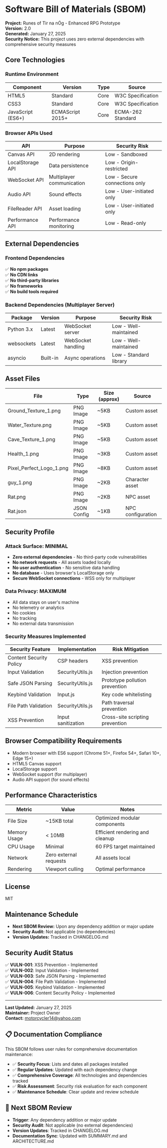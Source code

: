 # Software Bill of Materials (SBOM)

**Project:** Runes of Tir na nÓg - Enhanced RPG Prototype  
**Version:** 2.0  
**Generated:** January 27, 2025  
**Security Notice:** This project uses zero external dependencies with comprehensive security measures

## Core Technologies

### Runtime Environment
| Component | Version | Type | Source |
|-----------|---------|------|--------|
| HTML5 | Standard | Core | W3C Specification |
| CSS3 | Standard | Core | W3C Specification |
| JavaScript (ES6+) | ECMAScript 2015+ | Core | ECMA-262 Standard |

### Browser APIs Used
| API | Purpose | Security Risk |
|-----|---------|---------------|
| Canvas API | 2D rendering | Low - Sandboxed |
| LocalStorage API | Data persistence | Low - Origin-restricted |
| WebSocket API | Multiplayer communication | Low - Secure connections only |
| Audio API | Sound effects | Low - User-initiated only |
| FileReader API | Asset loading | Low - User-initiated only |
| Performance API | Performance monitoring | Low - Read-only |

## External Dependencies

### Frontend Dependencies
✅ **No npm packages**  
✅ **No CDN links**  
✅ **No third-party libraries**  
✅ **No frameworks**  
✅ **No build tools required**

### Backend Dependencies (Multiplayer Server)
| Package | Version | Purpose | Security Risk |
|---------|---------|---------|---------------|
| Python 3.x | Latest | WebSocket server | Low - Well-maintained |
| websockets | Latest | WebSocket handling | Low - Well-maintained |
| asyncio | Built-in | Async operations | Low - Standard library |

## Asset Files
| File | Type | Size (approx) | Source |
|------|------|---------------|--------|
| Ground_Texture_1.png | PNG Image | ~5KB | Custom asset |
| Water_Texture.png | PNG Image | ~5KB | Custom asset |
| Cave_Texture_1.png | PNG Image | ~5KB | Custom asset |
| Health_1.png | PNG Image | ~3KB | Custom asset |
| Pixel_Perfect_Logo_1.png | PNG Image | ~8KB | Custom asset |
| guy_1.png | PNG Image | ~2KB | Character asset |
| Rat.png | PNG Image | ~2KB | NPC asset |
| Rat.json | JSON Config | ~1KB | NPC configuration |

## Security Profile

### Attack Surface: MINIMAL
- **Zero external dependencies** - No third-party code vulnerabilities
- **No network requests** - All assets loaded locally
- **No user authentication** - No sensitive data handling
- **No database** - Uses browser's LocalStorage only
- **Secure WebSocket connections** - WSS only for multiplayer

### Data Privacy: MAXIMUM
- All data stays on user's machine
- No telemetry or analytics
- No cookies
- No tracking
- No external data transmission

### Security Measures Implemented
| Security Feature | Implementation | Risk Mitigation |
|------------------|----------------|-----------------|
| Content Security Policy | CSP headers | XSS prevention |
| Input Validation | SecurityUtils.js | Injection prevention |
| Safe JSON Parsing | SecurityUtils.js | Prototype pollution prevention |
| Keybind Validation | Input.js | Key code whitelisting |
| File Path Validation | SecurityUtils.js | Path traversal prevention |
| XSS Prevention | Input sanitization | Cross-site scripting prevention |

## Browser Compatibility Requirements
- Modern browser with ES6 support (Chrome 51+, Firefox 54+, Safari 10+, Edge 15+)
- HTML5 Canvas support
- LocalStorage support
- WebSocket support (for multiplayer)
- Audio API support (for sound effects)

## Performance Characteristics
| Metric | Value | Notes |
|--------|-------|-------|
| File Size | ~15KB total | Optimized modular components |
| Memory Usage | < 10MB | Efficient rendering and cleanup |
| CPU Usage | Minimal | 60 FPS target maintained |
| Network | Zero external requests | All assets local |
| Rendering | Viewport culling | Optimal performance |

## License
MIT

## Maintenance Schedule
- **Next SBOM Review:** Upon any dependency addition or major update
- **Security Audit:** Not applicable (no dependencies)
- **Version Updates:** Tracked in CHANGELOG.md

## Security Audit Status
✅ **VULN-001**: XSS Prevention - Implemented  
✅ **VULN-002**: Input Validation - Implemented  
✅ **VULN-003**: Safe JSON Parsing - Implemented  
✅ **VULN-004**: File Path Validation - Implemented  
✅ **VULN-005**: Keybind Validation - Implemented  
✅ **VULN-006**: Content Security Policy - Implemented  

---

**Last Updated:** January 27, 2025  
**Maintainer:** Project Owner  
**Contact:** motorcycler14@yahoo.com

## 📋 Documentation Compliance

This SBOM follows user rules for comprehensive documentation maintenance:
- ✅ **Security Focus**: Lists and dates all packages installed
- ✅ **Regular Updates**: Updated with each dependency change
- ✅ **Comprehensive Coverage**: All technologies and dependencies tracked
- ✅ **Risk Assessment**: Security risk evaluation for each component
- ✅ **Maintenance Schedule**: Clear update and review schedule

## 🔄 Next SBOM Review
- **Trigger**: Any dependency addition or major update
- **Security Audit**: Not applicable (no external dependencies)
- **Version Updates**: Tracked in CHANGELOG.md
- **Documentation Sync**: Updated with SUMMARY.md and ARCHITECTURE.md